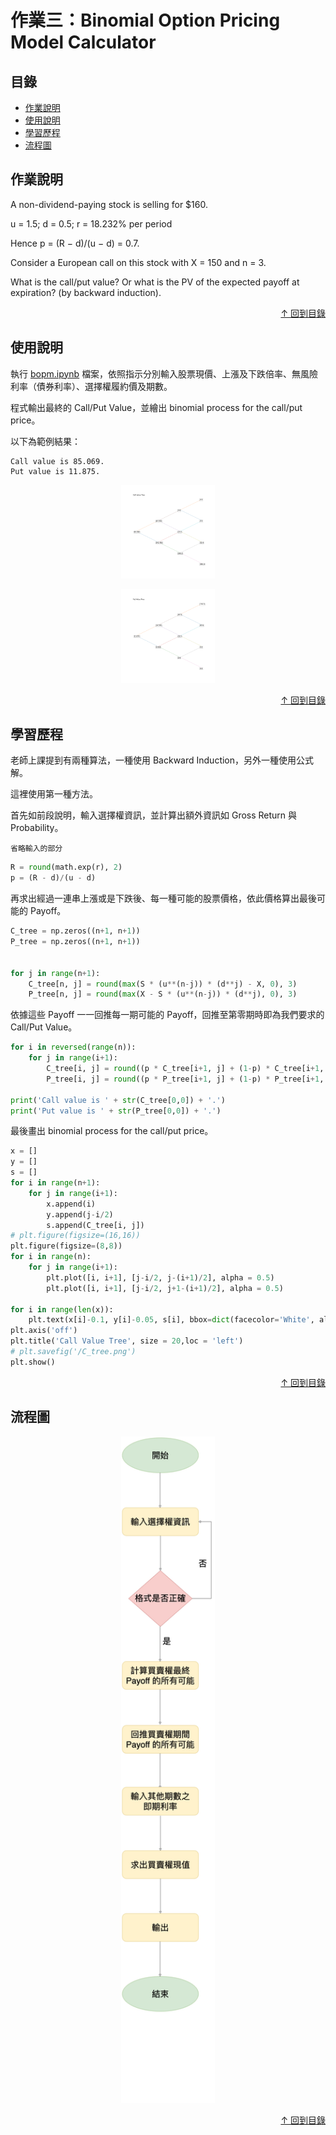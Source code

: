 作業三：Binomial Option Pricing Model Calculator
===
## 目錄
- [作業說明](#作業說明)
- [使用說明](#使用說明)
- [學習歷程](#學習歷程)
- [流程圖](#流程圖)

## 作業說明

A non-dividend-paying stock is selling for $160.

u = 1.5; d = 0.5; r = 18.232% per period

Hence p = (R − d)/(u − d) = 0.7.

Consider a European call on this stock with X = 150 and n = 3.

What is the call/put value? Or what is the PV of the expected payoff at expiration? (by backward induction).

<p align="right">
    <a href="#目錄" class="btn btn-primary">
        &uarr; 回到目錄
    </a>
</p>

## 使用說明

執行 [bopm.ipynb](https://github.com/manamimebom/Financial_Engineering/blob/master/HW3/bopm.ipynb) 檔案，依照指示分別輸入股票現價、上漲及下跌倍率、無風險利率（債券利率）、選擇權履約價及期數。

程式輸出最終的 Call/Put Value，並繪出 binomial process for the call/put price。

以下為範例結果：

```
Call value is 85.069.
Put value is 11.875.
```

<p align="center">
<img src="https://github.com/manamimebom/Financial_Engineering/blob/master/HW3/src/C_tree.png" width="150" >
</p>

<p align="center">
<img src="https://github.com/manamimebom/Financial_Engineering/blob/master/HW3/src/P_tree.png" width="150" >
</p>

<p align="right">
    <a href="#目錄" class="btn btn-primary">
        &uarr; 回到目錄
    </a>
</p>

## 學習歷程

老師上課提到有兩種算法，一種使用 Backward Induction，另外一種使用公式解。

這裡使用第一種方法。

首先如前段說明，輸入選擇權資訊，並計算出額外資訊如 Gross Return 與 Probability。

```省略輸入的部分```

```Python
R = round(math.exp(r), 2)
p = (R - d)/(u - d)
```

再求出經過一連串上漲或是下跌後、每一種可能的股票價格，依此價格算出最後可能的 Payoff。

```python
C_tree = np.zeros((n+1, n+1))
P_tree = np.zeros((n+1, n+1))


for j in range(n+1):
    C_tree[n, j] = round(max(S * (u**(n-j)) * (d**j) - X, 0), 3)
    P_tree[n, j] = round(max(X - S * (u**(n-j)) * (d**j), 0), 3)
```
依據這些 Payoff 一一回推每一期可能的 Payoff，回推至第零期時即為我們要求的 Call/Put Value。

```python
for i in reversed(range(n)):
    for j in range(i+1):
        C_tree[i, j] = round((p * C_tree[i+1, j] + (1-p) * C_tree[i+1, j+1]) / R, 3)
        P_tree[i, j] = round((p * P_tree[i+1, j] + (1-p) * P_tree[i+1, j+1]) / R, 3)

print('Call value is ' + str(C_tree[0,0]) + '.')
print('Put value is ' + str(P_tree[0,0]) + '.')
```

最後畫出 binomial process for the call/put price。

```python
x = []
y = []
s = []
for i in range(n+1):
    for j in range(i+1):
        x.append(i)
        y.append(j-i/2)
        s.append(C_tree[i, j])
# plt.figure(figsize=(16,16))
plt.figure(figsize=(8,8))
for i in range(n):
    for j in range(i+1):
        plt.plot([i, i+1], [j-i/2, j-(i+1)/2], alpha = 0.5)
        plt.plot([i, i+1], [j-i/2, j+1-(i+1)/2], alpha = 0.5)

for i in range(len(x)):
    plt.text(x[i]-0.1, y[i]-0.05, s[i], bbox=dict(facecolor='White', alpha=0.8, boxstyle='round, pad = 0.2, rounding_size = 0.2'), fontsize=20)
plt.axis('off')
plt.title('Call Value Tree', size = 20,loc = 'left')
# plt.savefig('/C_tree.png')
plt.show()
```



<p align="right">
    <a href="#目錄" class="btn btn-primary">
        &uarr; 回到目錄
    </a>
</p>

## 流程圖


<p align="center">
<img src="https://github.com/manamimebom/Financial_Engineering/blob/master/HW3/src/flowchart.png" width="150" >
</p>

<p align="right">
    <a href="#目錄" class="btn btn-primary">
        &uarr; 回到目錄
    </a>
</p>
